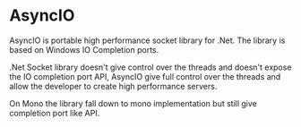 AsyncIO
========

AsyncIO is portable high performance socket library for .Net. The library is based on Windows IO Completion ports.

.Net Socket library doesn't give control over the threads and doesn't expose the IO completion port API, AsyncIO give full control over the threads and allow the developer to create high performance servers.

On Mono the library fall down to mono implementation but still give completion port like API. 


